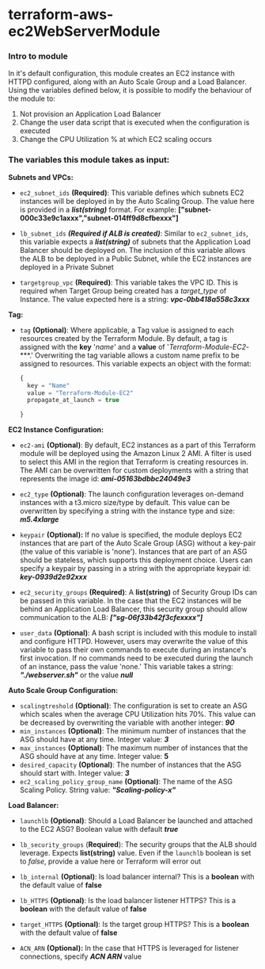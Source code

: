# terraform-aws-ec2WebServerModule
### Intro to module

In it's default configuration, this module creates an EC2 instance with HTTPD configured, along with an Auto Scale Group and a Load Balancer. Using the variables defined below, it is possible to modify the behaviour of the module to:

1. Not provision an Application Load Balancer
2. Change the user data script that is executed when the configuration is executed
3. Change the CPU Utilization % at which EC2 scaling occurs



### The variables this module takes as input:

**Subnets and VPCs:**

- `ec2_subnet_ids` **(Required)**: This variable defines which subnets EC2 instances will be deployed in by the Auto Scaling Group. The value here is provided in a ***list(string)*** format. For example: **["subnet-000c33e9c1axxx","subnet-014ff9d8cfbexxx"]**
- `lb_subnet_ids` ***(Required if ALB is created)***: Similar to `ec2_subnet_ids`, this variable expects a ***list(string)*** of subnets that the Application Load Balancer should be deployed on. The inclusion of this variable allows the ALB  to be deployed in a Public Subnet, while the EC2 instances are deployed in a Private Subnet

- `targetgroup_vpc` **(Required)**: This variable takes the VPC ID. This is required when Target Group being created has a *target_type* of Instance. The value expected here is a string:  ***vpc-0bb418a558c3xxx***



**Tag:**

- `tag` **(Optional)**: Where applicable, a Tag value is assigned to each resources created by the Terraform Module. By default, a tag is assigned with the **key** '*name*' and a **value** of '*Terraform-Module-EC2*-***.' Overwriting the tag variable allows a custom name prefix to be assigned to resources. This variable expects an object with the format:

  ```javascript
  {
    key = "Name"
    value = "Terraform-Module-EC2"
    propagate_at_launch = true
  
  }
  ```



**EC2 Instance Configuration:**

- `ec2-ami` **(Optional)**: By default, EC2 instances as a part of this Terraform module will be deployed using the Amazon Linux 2 AMI. A filter is used to select this AMI in the region that Terraform is creating resources in. The AMI can be overwritten for custom deployments with a string that represents the image id: ***ami-05163bdbbc24049e3***

- `ec2_type` **(Optional)**: The launch configuration leverages on-demand instances with a t3.micro size/type by default. This value can be overwritten by specifying a string with the instance type and size: ***m5.4xlarge***
- `keypair` **(Optional):** If no value is specified, the module deploys EC2 instances that are part of the Auto Scale Group (ASG) without a key-pair (the value of this variable is 'none'). Instances that are part of an ASG should be stateless, which supports this deployment choice. Users can specify a keypair by passing in a string with the appropriate keypair id: ***key-0939d2e92xxx***
- `ec2_security_groups` **(Required)**: A **list(string)** of Security Group IDs can be passed in this variable. In the case that the EC2 instances will be behind an Application Load Balancer, this security group should allow communication to the ALB: ***["sg-06f33b42f3cfexxxx"]***
- `user_data` **(Optional)**: A bash script is included with this module to install and configure HTTPD. However, users may overwrite the value of this variable to pass their own commands to execute during an instance's first invocation. If no commands need to be executed during the launch of an instance, pass the value 'none.' This variable takes a string: ***"./webserver.sh"*** or the value ***null***



**Auto Scale Group Configuration:**

- `scalingtreshold` **(Optional)**: The configuration is set to create an ASG which scales when the average CPU Utilization hits 70%. This value can be decreased by overwriting the variable with another integer: ***90***
- `min_instances` **(Optional)**: The minimum number of instances that the ASG should have at any time. Integer value: ***3***
- `max_instances` **(Optional)**: The maximum number of instances that the ASG should have at any time. Integer value: **5**
- `desired_capacity` **(Optional)**: The number of instances that the ASG should start with. Integer value: ***3***
- `ec2_scaling_policy_group_name` **(Optional)**: The name of the ASG Scaling Policy. String value: ***"Scaling-policy-x"***



**Load Balancer:**

- `launchlb` **(Optional)**: Should a Load Balancer be launched and attached to the EC2 ASG? Boolean value with default ***true***

- `lb_security_groups` (**Required**): The security groups that the ALB should leverage. Expects **list(string)** value. Even if the `launchlb` boolean is set to *false*, provide a value here or Terraform will error out
- `lb_internal` **(Optional)**: Is load balancer internal? This is a **boolean** with the default value of **false**

- `lb_HTTPS` **(Optional)**: Is the load balancer listener HTTPS? This is a **boolean** with the default value of **false**
- `target_HTTPS` **(Optional)**: Is the target group HTTPS? This is a **boolean** with the default value of **false**

- `ACN_ARN` **(Optional):**  In the case that HTTPS is leveraged for listener connections, specify ***ACN ARN*** value 



